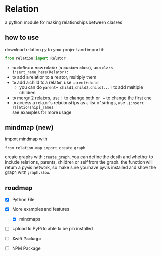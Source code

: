 # Relation
a python module for making relationships between classes
## how to use
download relation.py to your project and import it:
```py
from relation import Relator
```
- to define a new relator (a custom class), use `class insert_name_here(Relator):`  
- to add a relation to a relator, multiply them
- to add a child to a relator, use `parent+child`
  - you can do `parent+[child1,child2,child3...]` to add multiple children
- to merge 2 relators, use `|` to change both or `|=` to change the first one
- to access a relator's relationships as a list of strings, use `.[insert relationship]_names`  
see examples for more usage
## mindmap (new)
import mindmap with
```
from relation.map import create_graph
```
create graphs with `create_graph`. you can define the depth and whether to include relations, parents, children or self from the graph.
the function will return a pyvis network, so make sure you have pyvis installed and show the graph with `graph.show`.
## roadmap
- [x] Python File
- [x] More examples and features
  -  [x] mindmaps
- [ ] Upload to PyPi to able to be pip installed
- [ ] Swift Package
- [ ] NPM Package

